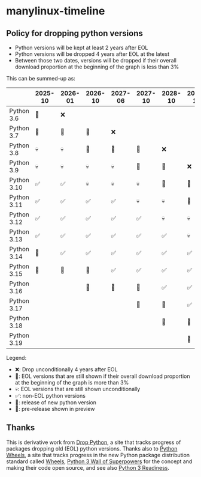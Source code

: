 # manylinux-timeline

## Policy for dropping python versions

- Python versions will be kept at least 2 years after EOL
- Python versions will be dropped 4 years after EOL at the latest
- Between those two dates, versions will be dropped if their overall download proportion at the beginning of the graph is less than 3%

This can be summed-up as:

|             | 2025-10 | 2026-01 | 2026-10 | 2027-06 | 2027-10 | 2028-10 | 2029-10 | 2030-10 | 2031-10 |
|-------------|---------|---------|---------|---------|---------|---------|---------|---------|---------|
| Python 3.6  | 🧟      | ❌       |         |         |         |         |         |         |         |
| Python 3.7  | 🧟      | 🧟      | 🧟      | ❌       |         |         |         |         |         |
| Python 3.8  | 💀      | 💀      | 🧟      | 🧟      | 🧟      | ❌       |         |         |         |
| Python 3.9  | 💀      | 💀      | 💀      | 💀      | 🧟      | 🧟      | ❌       |         |         |
| Python 3.10 | ✅       | ✅       | 💀      | 💀      | 💀      | 🧟      | 🧟      | ❌       |         |
| Python 3.11 | ✅       | ✅       | ✅       | ✅       | 💀      | 💀      | 🧟      | 🧟      | ❌       |
| Python 3.12 | ✅       | ✅       | ✅       | ✅       | ✅       | 💀      | 💀      | 🧟      | 🧟      |
| Python 3.13 | ✅       | ✅       | ✅       | ✅       | ✅       | ✅       | 💀      | 💀      | 🧟      |
| Python 3.14 | 🚀      | ✅       | ✅       | ✅       | ✅       | ✅       | ✅       | 💀      | 💀      |
| Python 3.15 | 🔨      | 🔨      | 🚀      | ✅       | ✅       | ✅       | ✅       | ✅       | 💀      |
| Python 3.16 |         |         | 🔨      | 🔨      | 🚀      | ✅       | ✅       | ✅       | ✅       |
| Python 3.17 |         |         |         |         | 🔨      | 🚀      | ✅       | ✅       | ✅       |
| Python 3.18 |         |         |         |         |         | 🔨      | 🚀      | ✅       | ✅       |
| Python 3.19 |         |         |         |         |         |         | 🔨      | 🚀      | ✅       |

Legend:
* ❌: Drop unconditionally 4 years after EOL
* 🧟: EOL versions that are still shown if their overall download proportion at the beginning of the graph is more than 3%
* 💀: EOL versions that are still shown unconditionally
* ✅: non-EOL python versions
* 🚀: release of new python version
* 🔨: pre-release shown in preview

## Thanks

This is derivative work from [Drop Python](https://hugovk.github.io/drop-python/), a site that tracks progress of packages dropping old (EOL) python versions.
Thanks also to [Python Wheels](https://pythonwheels.com), a site that tracks progress in the new Python package distribution standard called [Wheels](https://pypi.org/project/wheel), [Python 3 Wall of Superpowers](https://python3wos.appspot.com/) for the concept and making their code open source, and see also [Python 3 Readiness](http://py3readiness.org).
